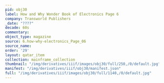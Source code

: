 ```yaml
---
pid: obj30
label: How and Why Wonder Book of Electronics Page 6
company: Transworld Publishers
_date: "????"
decade: 60s
commentary:
object_type: magazine
source: 6.how-why-electronics_Page_06
source_name:
order: '29'
layout: qatar_item
collection: mainframe_collection
thumbnail: "/img/derivatives/iiif/images/obj30/full/250,/0/default.jpg"
manifest: "/img/derivatives/iiif/obj30/manifest.json"
full: "/img/derivatives/iiif/images/obj30/full/1140,/0/default.jpg"
---
```

